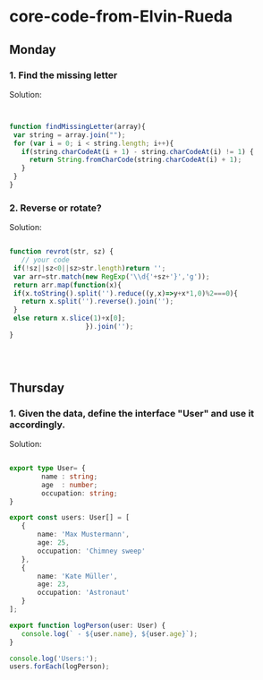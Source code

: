 # core-code-from-Elvin-Rueda


## Monday




### 1. Find the missing letter




Solution:
 
 
 ```Javascript
 
 
 function findMissingLetter(array){
  var string = array.join("");
  for (var i = 0; i < string.length; i++){
    if(string.charCodeAt(i + 1) - string.charCodeAt(i) != 1) {
      return String.fromCharCode(string.charCodeAt(i) + 1);
    }
  }
}

```


### 2. Reverse or rotate?




Solution:
 
 
 ```Javascript
 
 function revrot(str, sz) {
    // your code
  if(!sz||sz<0||sz>str.length)return '';
  var arr=str.match(new RegExp('\\d{'+sz+'}','g'));
  return arr.map(function(x){
  if(x.toString().split('').reduce((y,x)=>y+x*1,0)%2===0){
    return x.split('').reverse().join('');
  }
  else return x.slice(1)+x[0];
                    }).join('');
}
  
  
  
 ```
 
 
 
 
 ## Thursday




### 1. Given the data, define the interface "User" and use it accordingly.




Solution:
 
 
 ```TypeScript
 
 export type User= {
         name : string;
         age  : number;
         occupation: string;
}

export const users: User[] = [
    {
        name: 'Max Mustermann',
        age: 25,
        occupation: 'Chimney sweep'
    },
    {
        name: 'Kate Müller',
        age: 23,
        occupation: 'Astronaut'
    }
];

export function logPerson(user: User) {
    console.log(` - ${user.name}, ${user.age}`);
}

console.log('Users:');
users.forEach(logPerson);

```
